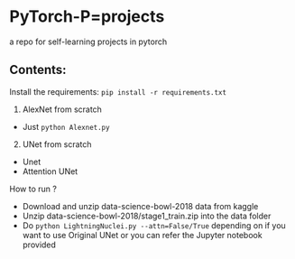 # PyTorch-P=projects

a repo for self-learning projects in pytorch
## Contents: 

Install the requirements: `pip install -r requirements.txt`

1. AlexNet from scratch

- Just `python Alexnet.py`

2. UNet from scratch

- Unet
- Attention UNet
    
How to run ? 
- Download and unzip data-science-bowl-2018 data from kaggle
- Unzip data-science-bowl-2018/stage1_train.zip into the data folder
- Do `python LightningNuclei.py --attn=False/True` depending on if you want to use  Original UNet or you can refer the Jupyter notebook provided

